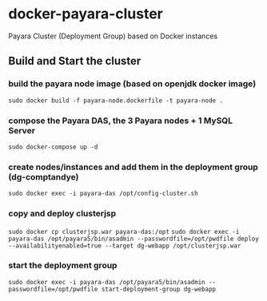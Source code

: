 # docker-payara-cluster
Payara Cluster (Deployment Group) based on Docker instances

## Build and Start the cluster

### build the payara node image (based on openjdk docker image)
`sudo docker build -f payara-node.dockerfile -t payara-node .`

### compose the Payara DAS, the 3 Payara nodes + 1 MySQL Server
`sudo docker-compose up -d`

### create nodes/instances and add them in the deployment group (dg-comptandye)
`sudo docker exec -i payara-das /opt/config-cluster.sh`

### copy and deploy clusterjsp
`sudo docker cp clusterjsp.war payara-das:/opt`
`sudo docker exec -i payara-das /opt/payara5/bin/asadmin --passwordfile=/opt/pwdfile deploy --availabilityenabled=true --target dg-webapp /opt/clusterjsp.war`

### start the deployment group
`sudo docker exec -i payara-das /opt/payara5/bin/asadmin --passwordfile=/opt/pwdfile start-deployment-group dg-webapp`

